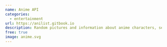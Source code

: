 ```yaml
---
name: Anime API
categories:
  - entertainment
url: https://anilist.gitbook.io
description: Random pictures and information about anime characters, series, and genres.
free: true
image: anime.svg
---
```

